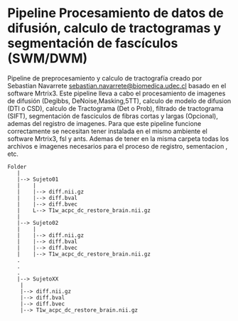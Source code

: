 # Pipeline Procesamiento de datos de difusión, calculo de tractogramas y segmentación de fascículos (SWM/DWM)

Pipeline de preprocesamiento y calculo de tractografía creado por Sebastian Navarrete sebastian.navarrete@biomedica.udec.cl basado en el software Mrtrix3.  Este pipeline lleva a cabo el procesamiento de imagenes de difusión (Degibbs, DeNoise,Masking,5TT), calculo de modelo de difusion (DTI o CSD), calculo de Tractograma (Det o Prob), filtrado de tractograma (SIFT), segmentación de fasciculos de fibras cortas y largas (Opcional), ademas del registro de imagenes. Para que este pipeline funcione correctamente se necesitan tener instalada en el mismo ambiente el software Mrtrix3, fsl y ants. Ademas de tener en la misma carpeta todas los archivos e imagenes necesarios para el proceso de registro, sementacion , etc.


```
Folder  
   |  
   |--> Sujeto01  
   |	|  
   |	|--> diff.nii.gz  
   |	|--> diff.bval  
   |	|--> diff.bvec  
   |	L--> T1w_acpc_dc_restore_brain.nii.gz  
   |  
   |--> Sujeto02  
   |	|  
   |	|--> diff.nii.gz  
   |	|--> diff.bval  
   |	|--> diff.bvec  
   |	|--> T1w_acpc_dc_restore_brain.nii.gz  
   .  
   .  
   .  
   |--> SujetoXX  
   	|  
   	|--> diff.nii.gz  
   	|--> diff.bval  
   	|--> diff.bvec  
   	|--> T1w_acpc_dc_restore_brain.nii.gz  
```
